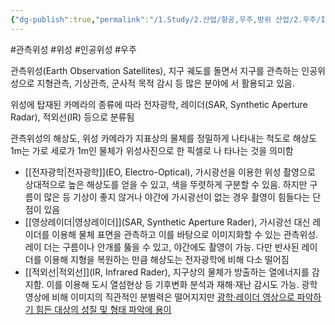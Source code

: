 ```yaml
---
{"dg-publish":true,"permalink":"/1.Study/2.산업/항공,우주,방위 산업/2.우주/INFO_우주/관측 위성/","created":"2024-11-20T21:02:29.521+09:00","updated":"2025-06-26T17:14:30.889+09:00"}
---
```


#관측위성 #위성 #인공위성 #우주 

관측위성(Earth Observation Satellites), 지구 궤도를 돌면서 지구를 관측하는 인공위성으로 지형관측, 기상관측, 군사적 목적 감시 등 많은 분야에 서 활용되고 있음. 

위성에 탑재된 카메라의 종류에 따라 전자광학, 레이더(SAR, Synthetic Aperture Radar), 적외선(IR) 등으로 분류됨 

관측위성의 해상도, 위성 카메라가 지표상의 물체를 정밀하게 나타내는 척도로 해상도 1m는 가로 세로가 1m인 물체가 위성사진으로 한 픽셀로 나 타나는 것을 의미함 

- [[전자광학\|전자광학]](EO, Electro-Optical), 가시광선을 이용한 위성 촬영으로 상대적으로 높은 해상도를 얻을 수 있고, 색을 뚜렷하게 구분할 수 있음. 하지만 구름이 많은 등 기상이 좋지 않거나 야간에 가시광선이 없는 경우 촬영이 힘들다는 단점이 있음 
- [[영상레이더\|영상레이더]](SAR, Synthetic Aperture Rader), 가시광선 대신 레이더를 이용해 물체 표면을 관측하고 이를 바탕으로 이미지화할 수 있는 관측위성. 레이 더는 구름이나 안개를 뚫을 수 있고, 야간에도 촬영이 가능. 다만 반사된 레이더를 이용해 지형을 복원하는 만큼 해상도는 전자광학에 비해 다소 떨어짐 
- [[적외선\|적외선]](IR, Infrared Rader), 지구상의 물체가 방출하는 열에너지를 감지함. 이를 이용해 도시 열섬현상 등 기후변화 분석과 재해·재난 감시도 가능. 광학 영상에 비해 이미지의 직관적인 분별력은 떨어지지만 [광학·레이더 영상으로 파악하기 힘든 대상의 성질 및 형태 파악에 용이](★%2011.7_국내%20우주%20발사체%20제조시장%20분석.pdf#page=43&selection=25,1,365,2&color=yellow)
